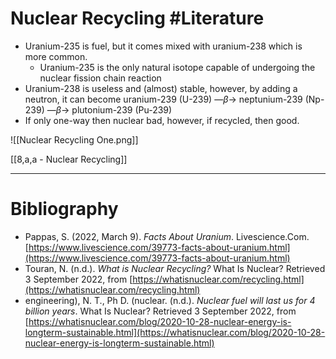 # Nuclear Recycling #Literature 
- Uranium-235 is fuel, but it comes mixed with uranium-238 which is more common.
	- Uranium-235 is the only natural isotope capable of undergoing the nuclear fission chain reaction
- Uranium-238 is useless and (almost) stable, however, by adding a neutron, it can become uranium-239 (U-239) —$\beta$→ neptunium-239 (Np-239) —$\beta$→ plutonium-239 (Pu-239)
- If only one-way then nuclear bad, however, if recycled, then good.

![[Nuclear Recycling One.png]]

[[8,a,a - Nuclear Recycling]]

---
# Bibliography
- Pappas, S. (2022, March 9). _Facts About Uranium_. Livescience.Com. [https://www.livescience.com/39773-facts-about-uranium.html](https://www.livescience.com/39773-facts-about-uranium.html)
- Touran, N. (n.d.). _What is Nuclear Recycling?_ What Is Nuclear? Retrieved 3 September 2022, from [https://whatisnuclear.com/recycling.html](https://whatisnuclear.com/recycling.html)
- engineering), N. T., Ph D. (nuclear. (n.d.). _Nuclear fuel will last us for 4 billion years_. What Is Nuclear? Retrieved 3 September 2022, from [https://whatisnuclear.com/blog/2020-10-28-nuclear-energy-is-longterm-sustainable.html](https://whatisnuclear.com/blog/2020-10-28-nuclear-energy-is-longterm-sustainable.html)